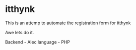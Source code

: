 # itthynk
This is an attemp to automate the registration form for itthynk 

Awe lets do it.

Backend - Alec
language - PHP
